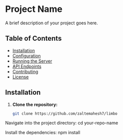 # Project Name

A brief description of your project goes here.

## Table of Contents

- [Installation](#installation)
- [Configuration](#configuration)
- [Running the Server](#running-the-server)
- [API Endpoints](#api-endpoints)
- [Contributing](#contributing)
- [License](#license)

## Installation

1. **Clone the repository:**

   ```bash
   git clone https://github.com/zaltemahesh7/limbo

Navigate into the project directory:
cd your-repo-name

Install the dependencies:
npm install
